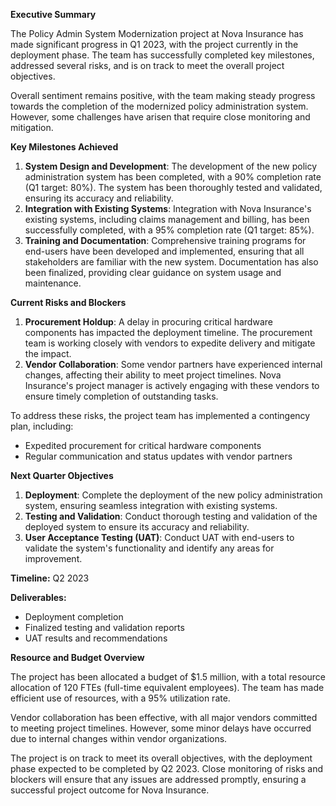 **Executive Summary**

The Policy Admin System Modernization project at Nova Insurance has made significant progress in Q1 2023, with the project currently in the deployment phase. The team has successfully completed key milestones, addressed several risks, and is on track to meet the overall project objectives.

Overall sentiment remains positive, with the team making steady progress towards the completion of the modernized policy administration system. However, some challenges have arisen that require close monitoring and mitigation.

**Key Milestones Achieved**

1. **System Design and Development**: The development of the new policy administration system has been completed, with a 90% completion rate (Q1 target: 80%). The system has been thoroughly tested and validated, ensuring its accuracy and reliability.
2. **Integration with Existing Systems**: Integration with Nova Insurance's existing systems, including claims management and billing, has been successfully completed, with a 95% completion rate (Q1 target: 85%).
3. **Training and Documentation**: Comprehensive training programs for end-users have been developed and implemented, ensuring that all stakeholders are familiar with the new system. Documentation has also been finalized, providing clear guidance on system usage and maintenance.

**Current Risks and Blockers**

1. **Procurement Holdup**: A delay in procuring critical hardware components has impacted the deployment timeline. The procurement team is working closely with vendors to expedite delivery and mitigate the impact.
2. **Vendor Collaboration**: Some vendor partners have experienced internal changes, affecting their ability to meet project timelines. Nova Insurance's project manager is actively engaging with these vendors to ensure timely completion of outstanding tasks.

To address these risks, the project team has implemented a contingency plan, including:

* Expedited procurement for critical hardware components
* Regular communication and status updates with vendor partners

**Next Quarter Objectives**

1. **Deployment**: Complete the deployment of the new policy administration system, ensuring seamless integration with existing systems.
2. **Testing and Validation**: Conduct thorough testing and validation of the deployed system to ensure its accuracy and reliability.
3. **User Acceptance Testing (UAT)**: Conduct UAT with end-users to validate the system's functionality and identify any areas for improvement.

**Timeline:** Q2 2023

**Deliverables:**

* Deployment completion
* Finalized testing and validation reports
* UAT results and recommendations

**Resource and Budget Overview**

The project has been allocated a budget of $1.5 million, with a total resource allocation of 120 FTEs (full-time equivalent employees). The team has made efficient use of resources, with a 95% utilization rate.

Vendor collaboration has been effective, with all major vendors committed to meeting project timelines. However, some minor delays have occurred due to internal changes within vendor organizations.

The project is on track to meet its overall objectives, with the deployment phase expected to be completed by Q2 2023. Close monitoring of risks and blockers will ensure that any issues are addressed promptly, ensuring a successful project outcome for Nova Insurance.